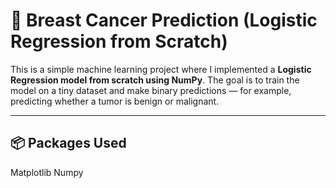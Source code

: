 # 🧠 Breast Cancer Prediction (Logistic Regression from Scratch)

This is a simple machine learning project where I implemented a **Logistic Regression model from scratch using NumPy**. The goal is to train the model on a tiny dataset and make binary predictions — for example, predicting whether a tumor is benign or malignant.

---

## 📦 Packages Used
Matplotlib
Numpy
